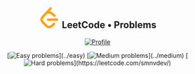 <h2 align="center">
    <img alt="LeetCode logo" src="assets/leetcode.svg" />
    LeetCode • Problems
</h2>

<div align="center">

[![Profile](https://img.shields.io/badge/leetcode.com-smnvdev-f79f1b.svg?logo=leetcode)](https://leetcode.com/smnvdev/)
</div>

<div align="center">

[![Easy problems](https://img.shields.io/badge/Easy-6_/_579-00b8a3.svg?labelColor=rgba(45,181,93,0.15))](../easy)
[![Medium problems](https://img.shields.io/badge/Medium-0_/_1229-ffc01e.svg?labelColor=rgba(255,160,30,.15))](../medium)
[![Hard problems](https://img.shields.io/badge/Hard-0_/_504-ef4743.svg?labelColor=rgba(239,71,67,.25))](https://leetcode.com/smnvdev/)
</div>